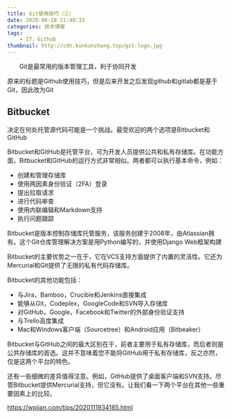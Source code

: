 ```yaml
---
title: Git使用技巧（三）
date: 2020-06-18 21:40:33
categories: 技术博客
tags:
    - IT，Github
thumbnail: http://cdn.kunkunzhang.top/git-logo.jpg
---
```


　　Git是最常用的版本管理工具，利于协同开发

​        原来的标题是Github使用技巧，但是后来开发之后发现github和gitlab都是基于Git，因此改为Git

<!--more-->

## Bitbucket

决定在何处托管源代码可能是一个挑战。最受欢迎的两个选项是Bitbucket和GitHub

Bitbucket和GitHub是托管平台，可为开发人员提供公共和私有存储库。在功能方面，Bitbucket和GitHub的运行方式非常相似。两者都可以执行基本命令，例如：

- 创建和管理存储库
- 使用两因素身份验证（2FA）登录
- 提出拉取请求
- 进行代码审查
- 使用内联编辑和Markdown支持
- 执行问题跟踪

Bitbucket是版本控制存储库托管服务，该服务创建于2008年，由Atlassian拥有。这个Git仓库管理解决方案是用Python编写的，并使用Django Web框架构建

Bitbucket的主要优势之一在于，它在VCS支持方面提供了内置的灵活性。它还为Mercurial和Git提供了无限的私有代码存储库。

Bitbucket的其他功能包括：

- 与Jira，Bamboo，Crucible和Jenkins直接集成
- 能够从Git，Codeplex，GoogleCode和SVN导入存储库
- 对GitHub，Google，Facebook和Twitter的外部身份验证支持
- 与Trello高度集成
- Mac和Windows客户端（Sourcetree）和Android应用（Bitbeaker）

Bitbucket与GitHub之间的最大区别在于，前者主要用于私有存储库，而后者则是公共存储库的首选。这并不意味着您不能将GitHub用于私有存储库，反之亦然，仅是这两个平台的特色。

还有一些细微的差异值得注意。例如，GitHub提供了桌面客户端和SVN支持。尽管Bitbucket提供Mercurial支持，但它没有。让我们看一下两个平台在其他一些重要因素上的比较。

https://wpjian.com/tips/2020111934185.html